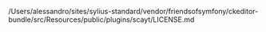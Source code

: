 /Users/alessandro/sites/sylius-standard/vendor/friendsofsymfony/ckeditor-bundle/src/Resources/public/plugins/scayt/LICENSE.md